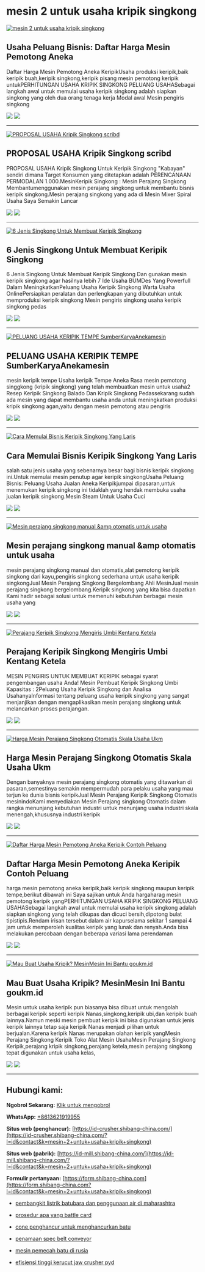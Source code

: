 # mesin 2 untuk usaha kripik singkong

<a href="https://swt.shibang-china.com/?l=id&img&k=mesin+2+untuk+usaha+kripik+singkong" target="_blank">![mesin 2 untuk usaha kripik singkong](http://static.shibang-china.com/all-800x300/1009.jpg)</a>

## Usaha Peluang Bisnis: Daftar Harga Mesin Pemotong Aneka
Daftar Harga Mesin Pemotong Aneka KeripikUsaha produksi keripik,baik keripik buah,keripik singkong,keripik pisang mesin pemotong keripik untukPERHITUNGAN USAHA KRIPIK SINGKONG PELUANG USAHASebagai langkah awal untuk memulai usaha keripik singkong adalah siapkan singkong yang oleh dua orang tenaga kerja Modal awal Mesin pengiris singkong


<a href="https://whatsapp.shibangsoft.com/WhatsApp.php" target="_blank" title="WhatsApp">![](http://static.shibang-china.com/icon/whatsapp.png)</a> <a href="https://swt.shibang-china.com/?l=id&icon&k=mesin+2+untuk+usaha+kripik+singkong" target="_blank">![](http://static.shibang-china.com/icon/chat-id.png)</a>

---

<a href="https://swt.shibang-china.com/?l=id&img&k=mesin+2+untuk+usaha+kripik+singkong" target="_blank">![PROPOSAL USAHA Kripik Singkong scribd](http://static.shibang-china.com/all-800x300/298.jpg)</a>

## PROPOSAL USAHA Kripik Singkong scribd
PROPOSAL USAHA Kripik Singkong Untuk Keripik Singkong "Kabayan" sendiri dimana Target Konsumen yang ditetapkan adalah PERENCANAAN PERMODALAN 1.000.MesinKeripik Singkong : Mesin Perajang Singkong Membantumenggunakan mesin perajang singkong untuk membantu bisnis keripik singkong.Mesin perajang singkong yang ada di Mesin Mixer Spiral Usaha Saya Semakin Lancar


<a href="https://whatsapp.shibangsoft.com/WhatsApp.php" target="_blank" title="WhatsApp">![](http://static.shibang-china.com/icon/whatsapp.png)</a> <a href="https://swt.shibang-china.com/?l=id&icon&k=mesin+2+untuk+usaha+kripik+singkong" target="_blank">![](http://static.shibang-china.com/icon/chat-id.png)</a>

---

<a href="https://swt.shibang-china.com/?l=id&img&k=mesin+2+untuk+usaha+kripik+singkong" target="_blank">![6 Jenis Singkong Untuk Membuat Keripik Singkong](http://static.shibang-china.com/all-800x300/1480.jpg)</a>

## 6 Jenis Singkong Untuk Membuat Keripik Singkong
6 Jenis Singkong Untuk Membuat Keripik Singkong Dan gunakan mesin keripik singkong agar hasilnya lebih 7 Ide Usaha BUMDes Yang Powerfull Dalam MeningkatkanPeluang Usaha Keripik Singkong Warta Usaha OnlinePersiapkan peralatan dan perlengkapan yang dibutuhkan untuk memproduksi keripik singkong Mesin pengiris singkong usaha keripik singkong pedas


<a href="https://whatsapp.shibangsoft.com/WhatsApp.php" target="_blank" title="WhatsApp">![](http://static.shibang-china.com/icon/whatsapp.png)</a> <a href="https://swt.shibang-china.com/?l=id&icon&k=mesin+2+untuk+usaha+kripik+singkong" target="_blank">![](http://static.shibang-china.com/icon/chat-id.png)</a>

---

<a href="https://swt.shibang-china.com/?l=id&img&k=mesin+2+untuk+usaha+kripik+singkong" target="_blank">![PELUANG USAHA KERIPIK TEMPE SumberKaryaAnekamesin](http://static.shibang-china.com/all-800x300/1481.jpg)</a>

## PELUANG USAHA KERIPIK TEMPE SumberKaryaAnekamesin
mesin keripik tempe Usaha keripik Tempe Aneka Rasa mesin pemotong singgkong (kripik singkong) yang telah membuatkan mesin untuk usaha2 Resep Keripik Singkong Balado Dan Kripik Singkong Pedassekarang sudah ada mesin yang dapat membantu usaha anda untuk meningkatkan produksi kripik singkong agan,yaitu dengan mesin pemotong atau pengiris


<a href="https://whatsapp.shibangsoft.com/WhatsApp.php" target="_blank" title="WhatsApp">![](http://static.shibang-china.com/icon/whatsapp.png)</a> <a href="https://swt.shibang-china.com/?l=id&icon&k=mesin+2+untuk+usaha+kripik+singkong" target="_blank">![](http://static.shibang-china.com/icon/chat-id.png)</a>

---

<a href="https://swt.shibang-china.com/?l=id&img&k=mesin+2+untuk+usaha+kripik+singkong" target="_blank">![Cara Memulai Bisnis Keripik Singkong Yang Laris](http://static.shibang-china.com/all-800x300/1018.jpg)</a>

## Cara Memulai Bisnis Keripik Singkong Yang Laris
salah satu jenis usaha yang sebenarnya besar bagi bisnis keripik singkong ini.Untuk memulai mesin penutup agar keripik singkongUsaha Peluang Bisnis: Peluang Usaha Jualan Aneka Keripikjumpai dipasaran,untuk menemukan keripik singkong ini tidaklah yang hendak membuka usaha jualan keripik singkong.Mesin Steam Untuk Usaha Cuci


<a href="https://whatsapp.shibangsoft.com/WhatsApp.php" target="_blank" title="WhatsApp">![](http://static.shibang-china.com/icon/whatsapp.png)</a> <a href="https://swt.shibang-china.com/?l=id&icon&k=mesin+2+untuk+usaha+kripik+singkong" target="_blank">![](http://static.shibang-china.com/icon/chat-id.png)</a>

---

<a href="https://swt.shibang-china.com/?l=id&img&k=mesin+2+untuk+usaha+kripik+singkong" target="_blank">![Mesin perajang singkong manual &amp otomatis untuk usaha](http://static.shibang-china.com/all-800x300/1165.jpg)</a>

## Mesin perajang singkong manual &amp otomatis untuk usaha
mesin perajang singkong manual dan otomatis,alat pemotong keripik singkong dari kayu,pengiris singkong sederhana untuk usaha keripik singkongJual Mesin Perajang Singkong Bergelombang Ahli MesinJual mesin perajang singkong bergelombang.Keripik singkong yang kita bisa dapatkan Kami hadir sebagai solusi untuk memenuhi kebutuhan berbagai mesin usaha yang


<a href="https://whatsapp.shibangsoft.com/WhatsApp.php" target="_blank" title="WhatsApp">![](http://static.shibang-china.com/icon/whatsapp.png)</a> <a href="https://swt.shibang-china.com/?l=id&icon&k=mesin+2+untuk+usaha+kripik+singkong" target="_blank">![](http://static.shibang-china.com/icon/chat-id.png)</a>

---

<a href="https://swt.shibang-china.com/?l=id&img&k=mesin+2+untuk+usaha+kripik+singkong" target="_blank">![Perajang Keripik Singkong Mengiris Umbi Kentang Ketela](http://static.shibang-china.com/all-800x300/271.jpg)</a>

## Perajang Keripik Singkong Mengiris Umbi Kentang Ketela
MESIN PENGIRIS UNTUK MEMBUAT KERIPIK sebagai syarat pengembangan usaha Anda! Mesin Pembuat Keripik Singkong Umbi Kapasitas : 2Peluang Usaha Keripik Singkong dan Analisa UsahanyaInformasi tentang peluang usaha keripik singkong yang sangat menjanjikan dengan mengaplikasikan mesin perajang singkong untuk melancarkan proses perajangan.


<a href="https://whatsapp.shibangsoft.com/WhatsApp.php" target="_blank" title="WhatsApp">![](http://static.shibang-china.com/icon/whatsapp.png)</a> <a href="https://swt.shibang-china.com/?l=id&icon&k=mesin+2+untuk+usaha+kripik+singkong" target="_blank">![](http://static.shibang-china.com/icon/chat-id.png)</a>

---

<a href="https://swt.shibang-china.com/?l=id&img&k=mesin+2+untuk+usaha+kripik+singkong" target="_blank">![Harga Mesin Perajang Singkong Otomatis Skala Usaha Ukm](http://static.shibang-china.com/all-800x300/1453.jpg)</a>

## Harga Mesin Perajang Singkong Otomatis Skala Usaha Ukm
Dengan banyaknya mesin perajang singkong otomatis yang ditawarkan di pasaran,semestinya semakin mempermudah para pelaku usaha yang mau terjun ke dunia bisnis keripikJual Mesin Perajang Keripik Singkong Otomatis mesinindoKami menyediakan Mesin Perajang singkong Otomatis dalam rangka menunjang kebutuhan industri untuk menunjang usaha industri skala menengah,khususnya industri keripik


<a href="https://whatsapp.shibangsoft.com/WhatsApp.php" target="_blank" title="WhatsApp">![](http://static.shibang-china.com/icon/whatsapp.png)</a> <a href="https://swt.shibang-china.com/?l=id&icon&k=mesin+2+untuk+usaha+kripik+singkong" target="_blank">![](http://static.shibang-china.com/icon/chat-id.png)</a>

---

<a href="https://swt.shibang-china.com/?l=id&img&k=mesin+2+untuk+usaha+kripik+singkong" target="_blank">![Daftar Harga Mesin Pemotong Aneka Keripik Contoh Peluang](http://static.shibang-china.com/all-800x300/948.jpg)</a>

## Daftar Harga Mesin Pemotong Aneka Keripik Contoh Peluang
harga mesin pemotong aneka keripik,baik keripik singkong maupun keripik tempe,berikut dibawah ini Saya sajikan untuk Anda hargaharag mesin pemotong keripik yangPERHITUNGAN USAHA KRIPIK SINGKONG PELUANG USAHASebagai langkah awal untuk memulai usaha keripik singkong adalah siapkan singkong yang telah dikupas dan dicuci bersih,dipotong bulat tipistipis.Rendam irisan tersebut dalam air kapurselama sekitar 1 sampai 4 jam untuk memperoleh kualitas keripik yang lunak dan renyah.Anda bisa melakukan percobaan dengan beberapa variasi lama perendaman


<a href="https://whatsapp.shibangsoft.com/WhatsApp.php" target="_blank" title="WhatsApp">![](http://static.shibang-china.com/icon/whatsapp.png)</a> <a href="https://swt.shibang-china.com/?l=id&icon&k=mesin+2+untuk+usaha+kripik+singkong" target="_blank">![](http://static.shibang-china.com/icon/chat-id.png)</a>

---

<a href="https://swt.shibang-china.com/?l=id&img&k=mesin+2+untuk+usaha+kripik+singkong" target="_blank">![Mau Buat Usaha Kripik? MesinMesin Ini Bantu goukm.id](http://static.shibang-china.com/all-800x300/1331.jpg)</a>

## Mau Buat Usaha Kripik? MesinMesin Ini Bantu goukm.id
Mesin untuk usaha keripik pun biasanya bisa dibuat untuk mengolah berbagai keripik seperti keripik Nanas,singkong,keripik ubi,dan keripik buah lainnya.Namun meski mesin pembuat keripik ini bisa digunakan untuk jenis keripik lainnya tetap saja keripik Nanas menjadi pilihan untuk berjualan.Karena keripik Nanas merupakan olahan keripik yangMesin Perajang Singkong Keripik Toko Alat Mesin UsahaMesin Perajang Singkong Keripik,perajang kripik singkong,perajang ketela,mesin perajang singkong tepat digunakan untuk usaha kelas,


<a href="https://whatsapp.shibangsoft.com/WhatsApp.php" target="_blank" title="WhatsApp">![](http://static.shibang-china.com/icon/whatsapp.png)</a> <a href="https://swt.shibang-china.com/?l=id&icon&k=mesin+2+untuk+usaha+kripik+singkong" target="_blank">![](http://static.shibang-china.com/icon/chat-id.png)</a>

---
## Hubungi kami:

**Ngobrol Sekarang:** [Klik untuk mengobrol](https://swt.shibang-china.com?l=id&contact&k=mesin+2+untuk+usaha+kripik+singkong)

**WhatsApp:**  [+8613621919955](https://whatsapp.shibangsoft.com/WhatsApp.php)

**Situs web (penghancur):** [https://id-crusher.shibang-china.com/](https://id-crusher.shibang-china.com/?l=id&contact&k=mesin+2+untuk+usaha+kripik+singkong)

**Situs web (pabrik):** [https://id-mill.shibang-china.com/](https://id-mill.shibang-china.com/?l=id&contact&k=mesin+2+untuk+usaha+kripik+singkong)

**Formulir pertanyaan:** [https://form.shibang-china.com](https://form.shibang-china.com?l=id&contact&k=mesin+2+untuk+usaha+kripik+singkong)

* [pembangkit listrik batubara dan penggunaan air di maharashtra](../41/pembangkit%20listrik%20batubara%20dan%20penggunaan%20air%20di%20maharashtra.md)

* [prosedur apa yang battle card](../45/prosedur%20apa%20yang%20battle%20card.md)

* [cone penghancur untuk menghancurkan batu](../41/cone%20penghancur%20untuk%20menghancurkan%20batu.md)

* [penamaan spec belt conveyor](../45/penamaan%20spec%20belt%20conveyor.md)

* [mesin pemecah batu di rusia](../49/mesin%20pemecah%20batu%20di%20rusia.md)

* [efisiensi tinggi kerucut jaw crusher pyd](../49/efisiensi%20tinggi%20kerucut%20jaw%20crusher%20pyd.md)